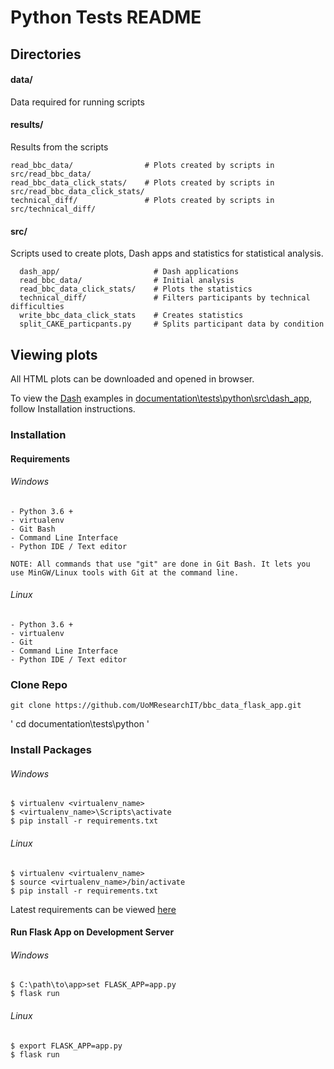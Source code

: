 # Python Tests README

## Directories

#### data/

Data required for running scripts

#### results/

Results from the scripts

    read_bbc_data/                # Plots created by scripts in src/read_bbc_data/
    read_bbc_data_click_stats/    # Plots created by scripts in src/read_bbc_data_click_stats/
    technical_diff/               # Plots created by scripts in src/technical_diff/

#### src/

Scripts used to create plots, Dash apps and statistics for statistical analysis.

      dash_app/                     # Dash applications
      read_bbc_data/                # Initial analysis
      read_bbc_data_click_stats/    # Plots the statistics
      technical_diff/               # Filters participants by technical difficulties
      write_bbc_data_click_stats    # Creates statistics
      split_CAKE_particpants.py     # Splits participant data by condition  

## Viewing plots

All HTML plots can be downloaded and opened in browser.

To view the [Dash](https://dash.plot.ly/) examples in [documentation\tests\python\src\dash_app](documentation\tests\python\src\dash_app), follow Installation instructions.

### Installation

#### Requirements

###### Windows

    - Python 3.6 +
    - virtualenv
    - Git Bash
    - Command Line Interface
    - Python IDE / Text editor

    NOTE: All commands that use "git" are done in Git Bash. It lets you use MinGW/Linux tools with Git at the command line.


###### Linux

    - Python 3.6 +
    - virtualenv
    - Git
    - Command Line Interface
    - Python IDE / Text editor

 ### Clone Repo

 `git clone https://github.com/UoMResearchIT/bbc_data_flask_app.git`

' cd documentation\tests\python '

 ### Install Packages

###### Windows

```
$ virtualenv <virtualenv_name>
$ <virtualenv_name>\Scripts\activate
$ pip install -r requirements.txt
```
###### Linux

```
$ virtualenv <virtualenv_name>
$ source <virtualenv_name>/bin/activate
$ pip install -r requirements.txt
```

Latest requirements can be viewed [here](https://github.com/UoMResearchIT/bbc_data_flask_app/blob/master/requirements.txt)

#### Run Flask App on Development Server

###### Windows

```
$ C:\path\to\app>set FLASK_APP=app.py
$ flask run
```

###### Linux

 ```
$ export FLASK_APP=app.py
$ flask run
```
